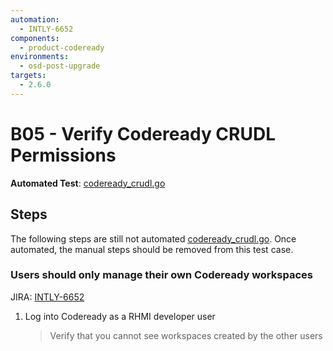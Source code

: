 ```yaml
---
automation:
  - INTLY-6652
components:
  - product-codeready
environments:
  - osd-post-upgrade
targets:
  - 2.6.0
---
```


# B05 - Verify Codeready CRUDL Permissions

**Automated Test**: [codeready_crudl.go](https://github.com/integr8ly/integreatly-operator/blob/master/test/common/codeready_crudl.go)

## Steps

The following steps are still not automated [codeready_crudl.go](https://github.com/integr8ly/integreatly-operator/blob/master/test/common/codeready_crudl.go). Once automated, the manual steps should be removed from this test case.

### Users should only manage their own Codeready workspaces

JIRA: [INTLY-6652](https://issues.redhat.com/browse/INTLY-6652)

1. Log into Codeready as a RHMI developer user
   > Verify that you cannot see workspaces created by the other users
